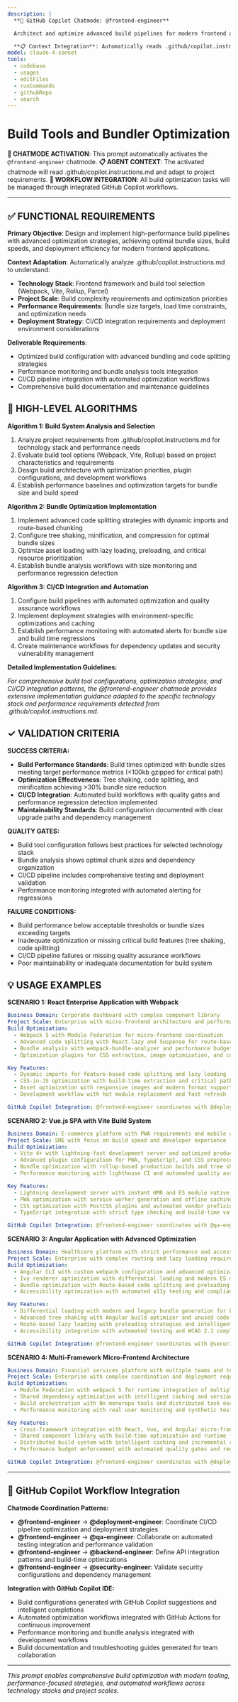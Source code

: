 ```yaml
---
description: |
  **🤖 GitHub Copilot Chatmode: @frontend-engineer**

  Architect and optimize advanced build pipelines for modern frontend applications, implementing high-performance build systems with bundle optimization, advanced webpack/Vite configurations, and CI/CD integration. This chatmode automatically adapts to project specifications defined in .github/copilot.instructions.md, providing build optimization strategies tailored to the detected technology stack and performance requirements.

  **📋 Context Integration**: Automatically reads .github/copilot.instructions.md to adapt build tools, optimization strategies, and deployment workflows to project requirements.
model: claude-4-sonnet
tools:
  - codebase
  - usages
  - editFiles
  - runCommands
  - githubRepo
  - search
---
```


# Build Tools and Bundler Optimization

**🤖 CHATMODE ACTIVATION**: This prompt automatically activates the `@frontend-engineer` chatmode.
**📋 AGENT CONTEXT**: The activated chatmode will read .github/copilot.instructions.md and adapt to project requirements.
**🔄 WORKFLOW INTEGRATION**: All build optimization tasks will be managed through integrated GitHub Copilot workflows.

---

## ✅ FUNCTIONAL REQUIREMENTS

**Primary Objective**: Design and implement high-performance build pipelines with advanced optimization strategies, achieving optimal bundle sizes, build speeds, and deployment efficiency for modern frontend applications.

**Context Adaptation**: Automatically analyze .github/copilot.instructions.md to understand:
- **Technology Stack**: Frontend framework and build tool selection (Webpack, Vite, Rollup, Parcel)
- **Project Scale**: Build complexity requirements and optimization priorities
- **Performance Requirements**: Bundle size targets, load time constraints, and optimization needs
- **Deployment Strategy**: CI/CD integration requirements and deployment environment considerations

**Deliverable Requirements**:
- Optimized build configuration with advanced bundling and code splitting strategies
- Performance monitoring and bundle analysis tools integration
- CI/CD pipeline integration with automated optimization workflows
- Comprehensive build documentation and maintenance guidelines

## 🔄 HIGH-LEVEL ALGORITHMS

**Algorithm 1: Build System Analysis and Selection**
1. Analyze project requirements from .github/copilot.instructions.md for technology stack and performance needs
2. Evaluate build tool options (Webpack, Vite, Rollup) based on project characteristics and requirements
3. Design build architecture with optimization priorities, plugin configurations, and development workflows
4. Establish performance baselines and optimization targets for bundle size and build speed

**Algorithm 2: Bundle Optimization Implementation**
1. Implement advanced code splitting strategies with dynamic imports and route-based chunking
2. Configure tree shaking, minification, and compression for optimal bundle sizes
3. Optimize asset loading with lazy loading, preloading, and critical resource prioritization
4. Establish bundle analysis workflows with size monitoring and performance regression detection

**Algorithm 3: CI/CD Integration and Automation**
1. Configure build pipelines with automated optimization and quality assurance workflows
2. Implement deployment strategies with environment-specific optimizations and caching
3. Establish performance monitoring with automated alerts for bundle size and build time regressions
4. Create maintenance workflows for dependency updates and security vulnerability management

**Detailed Implementation Guidelines:**

*For comprehensive build tool configurations, optimization strategies, and CI/CD integration patterns, the @frontend-engineer chatmode provides extensive implementation guidance adapted to the specific technology stack and performance requirements detected from .github/copilot.instructions.md.*

## ✓ VALIDATION CRITERIA

**SUCCESS CRITERIA:**
- **Build Performance Standards**: Build times optimized with bundle sizes meeting target performance metrics (<100kb gzipped for critical path)
- **Optimization Effectiveness**: Tree shaking, code splitting, and minification achieving >30% bundle size reduction
- **CI/CD Integration**: Automated build workflows with quality gates and performance regression detection implemented
- **Maintainability Standards**: Build configuration documented with clear upgrade paths and dependency management

**QUALITY GATES:**
- Build tool configuration follows best practices for selected technology stack
- Bundle analysis shows optimal chunk sizes and dependency organization
- CI/CD pipeline includes comprehensive testing and deployment validation
- Performance monitoring integrated with automated alerting for regressions

**FAILURE CONDITIONS:**
- Build performance below acceptable thresholds or bundle sizes exceeding targets
- Inadequate optimization or missing critical build features (tree shaking, code splitting)
- CI/CD pipeline failures or missing quality assurance workflows
- Poor maintainability or inadequate documentation for build system

## 💡 USAGE EXAMPLES

**SCENARIO 1: React Enterprise Application with Webpack**
```yaml
Business Domain: Corporate dashboard with complex component library
Project Scale: Enterprise with micro-frontend architecture and performance requirements
Build Optimization:
  - Webpack 5 with Module Federation for micro-frontend coordination
  - Advanced code splitting with React.lazy and Suspense for route-based chunking
  - Bundle analysis with webpack-bundle-analyzer and performance budget enforcement
  - Optimization plugins for CSS extraction, image optimization, and compression

Key Features:
  - Dynamic imports for feature-based code splitting and lazy loading
  - CSS-in-JS optimization with build-time extraction and critical path inlining
  - Asset optimization with responsive images and modern format support (WebP, AVIF)
  - Development workflow with hot module replacement and fast refresh

GitHub Copilot Integration: @frontend-engineer coordinates with @deployment-engineer for CI/CD pipeline optimization
```

**SCENARIO 2: Vue.js SPA with Vite Build System**
```yaml
Business Domain: E-commerce platform with PWA requirements and mobile optimization
Project Scale: SME with focus on build speed and developer experience
Build Optimization:
  - Vite 4+ with lightning-fast development server and optimized production builds
  - Advanced plugin configuration for PWA, TypeScript, and CSS preprocessing
  - Bundle optimization with rollup-based production builds and tree shaking
  - Performance monitoring with lighthouse CI and automated quality assurance

Key Features:
  - Lightning development server with instant HMR and ES module native loading
  - PWA optimization with service worker generation and offline caching strategies
  - CSS optimization with PostCSS plugins and automated vendor prefixing
  - TypeScript integration with strict type checking and build-time validation

GitHub Copilot Integration: @frontend-engineer coordinates with @qa-engineer for automated performance testing
```

**SCENARIO 3: Angular Application with Advanced Optimization**
```yaml
Business Domain: Healthcare platform with strict performance and accessibility requirements
Project Scale: Enterprise with complex routing and lazy loading requirements
Build Optimization:
  - Angular CLI with custom webpack configuration and advanced optimization strategies
  - Ivy renderer optimization with differential loading and modern ES modules
  - Bundle optimization with Route-based code splitting and preloading strategies
  - Accessibility optimization with automated a11y testing and compliance validation

Key Features:
  - Differential loading with modern and legacy bundle generation for browser support
  - Advanced tree shaking with Angular build optimizer and unused code elimination
  - Route-based lazy loading with preloading strategies and intelligent resource hints
  - Accessibility integration with automated testing and WCAG 2.1 compliance validation

GitHub Copilot Integration: @frontend-engineer coordinates with @security-engineer for compliance and performance validation
```

**SCENARIO 4: Multi-Framework Micro-Frontend Architecture**
```yaml
Business Domain: Financial services platform with multiple teams and technology stacks
Project Scale: Enterprise with complex coordination and deployment requirements
Build Optimization:
  - Module Federation with webpack 5 for runtime integration of multiple frameworks
  - Shared dependency optimization with intelligent caching and version management
  - Build orchestration with Nx monorepo tools and distributed task execution
  - Performance monitoring with real user monitoring and synthetic testing

Key Features:
  - Cross-framework integration with React, Vue, and Angular micro-frontends
  - Shared component library with build-time optimization and runtime federation
  - Distributed build system with intelligent caching and incremental compilation
  - Performance budget enforcement with automated quality gates and regression detection

GitHub Copilot Integration: @frontend-engineer coordinates with @deployment-engineer for complex deployment orchestration
```

---

## 🔄 GitHub Copilot Workflow Integration

**Chatmode Coordination Patterns:**
- **@frontend-engineer** → **@deployment-engineer**: Coordinate CI/CD pipeline optimization and deployment strategies
- **@frontend-engineer** → **@qa-engineer**: Collaborate on automated testing integration and performance validation
- **@frontend-engineer** → **@backend-engineer**: Define API integration patterns and build-time optimizations
- **@frontend-engineer** → **@security-engineer**: Validate security configurations and dependency management

**Integration with GitHub Copilot IDE:**
- Build configurations generated with GitHub Copilot suggestions and intelligent completions
- Automated optimization workflows integrated with GitHub Actions for continuous improvement
- Performance monitoring and bundle analysis integrated with development workflows
- Build documentation and troubleshooting guides generated for team collaboration

---
*This prompt enables comprehensive build optimization with modern tooling, performance-focused strategies, and automated workflows across technology stacks and project scales.*
